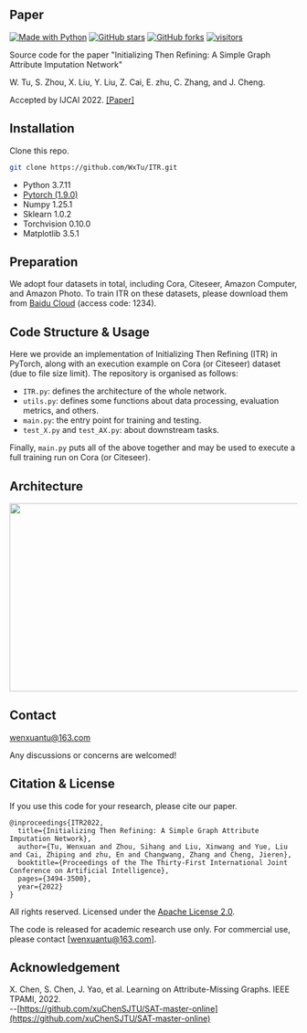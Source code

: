 [python-img]: https://img.shields.io/github/languages/top/WxTu/ITR?color=lightgrey
[stars-img]: https://img.shields.io/github/stars/WxTu/ITR?color=yellow
[stars-url]: https://github.com/WxTu/ITR/stargazers
[fork-img]: https://img.shields.io/github/forks/WxTu/ITR?color=lightblue&label=fork
[fork-url]: https://github.com/WxTu/ITR/network/members
[visitors-img]: https://visitor-badge.glitch.me/badge?page_id=WxTu/ITR
[adgc-url]: https://github.com/WxTu/ITR


## Paper
[![Made with Python][python-img]][adgc-url]
[![GitHub stars][stars-img]][stars-url]
[![GitHub forks][fork-img]][fork-url]
[![visitors][visitors-img]][adgc-url]

Source code for the paper "Initializing Then Refining: A Simple Graph Attribute Imputation Network"<br>

W. Tu, S. Zhou, X. Liu, Y. Liu, Z. Cai, E. zhu, C. Zhang, and J. Cheng.<br>

Accepted by IJCAI 2022. [[Paper]](https://github.com/WxTu/ITR/blob/master/ITR-final.pdf) <br>



## Installation

Clone this repo.
```bash
git clone https://github.com/WxTu/ITR.git
```

* Python 3.7.11
* [Pytorch (1.9.0)](https://pytorch.org/)
* Numpy 1.25.1
* Sklearn 1.0.2
* Torchvision 0.10.0
* Matplotlib 3.5.1


## Preparation

We adopt four datasets in total, including Cora, Citeseer, Amazon Computer, and Amazon Photo. To train ITR on these datasets, please download them from [Baidu Cloud](https://pan.baidu.com/s/1mtmLy7ottCVB6fAjnlUo9A) (access code: 1234).


## Code Structure & Usage

Here we provide an implementation of Initializing Then Refining (ITR) in PyTorch, along with an execution example on Cora (or Citeseer) dataset (due to file size limit). The repository is organised as follows:

- `ITR.py`: defines the architecture of the whole network.
- `utils.py`: defines some functions about data processing, evaluation metrics, and others.
- `main.py`: the entry point for training and testing.
- `test_X.py` and `test_AX.py`: about downstream tasks.

Finally, `main.py` puts all of the above together and may be used to execute a full training run on Cora (or Citeseer).

<span id="jump2"></span>

## Architecture
<div align=center><img width="800" height="330" src="./figure/1.jpg"/></div>

## Contact
[wenxuantu@163.com](wenxuantu@163.com)

Any discussions or concerns are welcomed!

## Citation & License
If you use this code for your research, please cite our paper.
```
@inproceedings{ITR2022,
  title={Initializing Then Refining: A Simple Graph Attribute Imputation Network},
  author={Tu, Wenxuan and Zhou, Sihang and Liu, Xinwang and Yue, Liu and Cai, Zhiping and zhu, En and Changwang, Zhang and Cheng, Jieren},
  booktitle={Proceedings of the The Thirty-First International Joint Conference on Artificial Intelligence},
  pages={3494-3500},
  year={2022}
}
```

All rights reserved.
Licensed under the [Apache License 2.0](http://www.apache.org/licenses/LICENSE-2.0). 

The code is released for academic research use only. For commercial use, please contact [wenxuantu@163.com].

## Acknowledgement

X. Chen, S. Chen, J. Yao, et al. Learning on Attribute-Missing Graphs. IEEE TPAMI, 2022.<br/> 
--[https://github.com/xuChenSJTU/SAT-master-online](https://github.com/xuChenSJTU/SAT-master-online)
